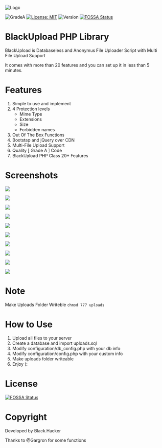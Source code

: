 ![Logo](https://h.top4top.io/p_1531l8fhu1.png)

![GradeA](https://www.code-inspector.com/project/8000/status/svg)  [![License: MIT](https://img.shields.io/badge/License-MIT-yellow.svg)](https://opensource.org/licenses/MIT) ![Version](https://badgen.net/badge/version/v1.0/blue) [![FOSSA Status](https://app.fossa.com/api/projects/git%2Bgithub.com%2FBlackHacker511%2FBlackUpload.svg?type=shield)](https://app.fossa.com/projects/git%2Bgithub.com%2FBlackHacker511%2FBlackUpload?ref=badge_shield)

# BlackUpload PHP Library

BlackUpload is Databaseless and Anonymus File Uploader Script with Multi File Upload Support

It comes with more than 20 features and you can set up it in less than 5 minutes.


# Features

1. Simple to use and implement
2. 4 Protection levels
   + Mime Type
   + Extensions
   + Size
   + Forbidden names
3. Out Of The Box Functions
4. Bootstap and jQuery over CDN
5. Multi-File Upload Support
6. Quality [ Grade A ] Code
7. BlackUpload PHP Class 20+ Features

# Screenshots
![](https://i.imgur.com/i7SnEwa.png)

![](https://i.imgur.com/pWKDo6V.png)

![](https://f.top4top.io/p_1646u4zlh1.png)

![](https://h.top4top.io/p_1646uj0ze4.png)

![](https://i.imgur.com/JdKxCxJ.png)

![](https://i.imgur.com/DZND3lv.png)

![](https://f.top4top.io/p_1646ni7jl2.png)

![](https://i.imgur.com/W7t2mSw.png)

![](https://i.imgur.com/pDiP2Re.png)

![](https://i.imgur.com/nWiwh6C.png)

# Note
Make Uploads Folder Writeble ``` chmod 777 uploads ```

# How to Use
1. Upload all files to your server
2. Create a database and import uploads.sql
3. Modify configuration/db_config.php with your db info
4. Modify configuration/config.php with your custom info
5. Make uploads folder writeable
6. Enjoy (:

# License
[![FOSSA Status](https://app.fossa.com/api/projects/git%2Bgithub.com%2FBlackHacker511%2FBlackUpload.svg?type=large)](https://app.fossa.com/projects/git%2Bgithub.com%2FBlackHacker511%2FBlackUpload?ref=badge_large)

# Copyright
Developed by Black.Hacker

Thanks to @Gargron for some functions
